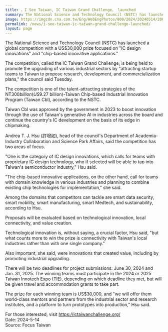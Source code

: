 ```yaml
---
title: 、I See Taiwan, IC Taiwan Grand Challenge、 launched
summary: The National Science and Technology Council (NSTC) has launched a global competition with a US$30,000 prize focused on "IC design innovations" and "chip-based innovative applications."
image: https://imgcdn.cna.com.tw/Eng/WebEngPhotos/800/2024/20240514/2000x1190_0623557485992.jpg
permalink: /news/i-see-taiwan-ic-taiwan-grand-challenge-launched/
layout: page
---
```

The National Science and Technology Council (NSTC) has launched a global competition with a US$30,000 prize focused on "IC design innovations" and "chip-based innovative applications."

The competition, called the IC Taiwan Grand Challenge, is being held to promote the upgrading of various industrial sectors by "attracting startup teams to Taiwan to propose research, development, and commercialization plans," the council said Tuesday.

The competition is one of the talent-attracting strategies of the NT$300 billion (US$9.27 billion)-Taiwan Chip-based Industrial Innovation Program (Taiwan Cbl), according to the NSTC.

Taiwan Cbl was approved by the government in 2023 to boost innovation through the use of Taiwan's generative AI in industries across the board and continue the country's IC development on the basis of its edge in chipmaking.

Andrea T. J. Hsu (許增如), head of the council's Department of Academia-Industry Collaboration and Science Park Affairs, said the competition has two areas of focus.

"One is the category of IC design innovations, which calls for teams with proprietary IC design technology, who if selected will be able to tap into Taiwan's semiconductor industry," Hsu said.

"The chip-based innovative applications, on the other hand, call for teams with domain knowledge in various industries and planning to combine existing chip technologies for implementation," she said.

Among the domains that competitors can tackle are smart data security, smart mobility, smart manufacturing, smart Medtech, and sustainability, according to Hsu.

Proposals will be evaluated based on technological innovation, local connectivity, and value creation.

Technological innovation is, without saying, a crucial factor, Hsu said, "but what counts more to win the prize is connectivity with Taiwan's local industries rather than with one single company."

Also important, she said, were innovations that created value, including by promoting industrial upgrading.

There will be two deadlines for project submissions: June 30, 2024 and Jan. 31, 2025. The winning teams must participate in the 2024 or 2025 Taiwan Innotech Expo (TIE), depending on which deadline they met, but will be given travel and accommodation grants to take part.

The prize for each winning team is US$30,000, and "we will offer them world-class mentors and partners from the industrial sector and research institutes, and a platform to turn prototypes into production," Hsu said.

For those interested, visit https://ictaiwanchallenge.org/
<br/>
Date: 2024-5-14
<br/>
Source: Focus Taiwan
